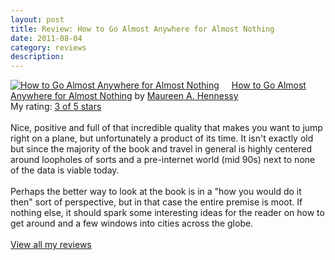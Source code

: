 ```yaml
---
layout: post
title: Review: How to Go Almost Anywhere for Almost Nothing
date: 2011-08-04
category: reviews
description:
---
```


<p><a style="float: left; padding-right: 20px;" href="http://www.goodreads.com/book/show/317536.How_to_Go_Almost_Anywhere_for_Almost_Nothing" target="_blank"><img src="http://photo.goodreads.com/books/1173721660m/317536.jpg" border="0" alt="How to Go Almost Anywhere for Almost Nothing" /></a><a href="http://www.goodreads.com/book/show/317536.How_to_Go_Almost_Anywhere_for_Almost_Nothing">How to Go Almost Anywhere for Almost Nothing</a> by <a href="http://www.goodreads.com/author/show/182510.Maureen_A_Hennessy">Maureen A. Hennessy</a><br /> My rating: <a href="http://www.goodreads.com/review/show/194521068">3 of 5 stars</a><br /><br /> Nice, positive and full of that incredible quality that makes you want to jump right on a plane, but unfortunately a product of its time.  It isn't exactly old but since the majority of the book and travel in general is highly centered around loopholes of sorts and a pre-internet world (mid 90s) next to none of the data is viable today.<br /><br />Perhaps the better way to look at the book is in a "how you would do it then" sort of perspective, but in that case the entire premise is moot.  If nothing else, it should spark some interesting ideas for the reader on how to get around and a few windows into cities across the globe. <br /><br /> <a href="http://www.goodreads.com/review/list/5914093-lucas">View all my reviews</a></p>

